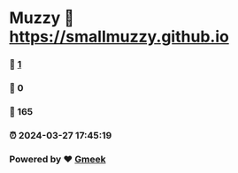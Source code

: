 # Muzzy :link: https://smallmuzzy.github.io 
### :page_facing_up: [1](https://smallmuzzy.github.io/tag.html) 
### :speech_balloon: 0 
### :hibiscus: 165 
### :alarm_clock: 2024-03-27 17:45:19 
### Powered by :heart: [Gmeek](https://github.com/Meekdai/Gmeek)
